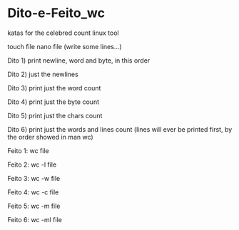 # Dito-e-Feito_wc
katas for the celebred count linux tool

 touch file
nano file
(write some lines...)



Dito 1) print newline, word and byte, in this order

Dito 2) just the newlines

Dito 3) print just the word count

Dito 4) print just the byte count

Dito 5) print just the chars count

Dito 6) print just the words and lines count (lines will ever be printed first, by the order showed in man wc)


Feito 1: wc file

Feito 2: wc -l file

Feito 3: wc -w file

Feito 4: wc -c file

Feito 5: wc -m file

Feito 6: wc -ml file
